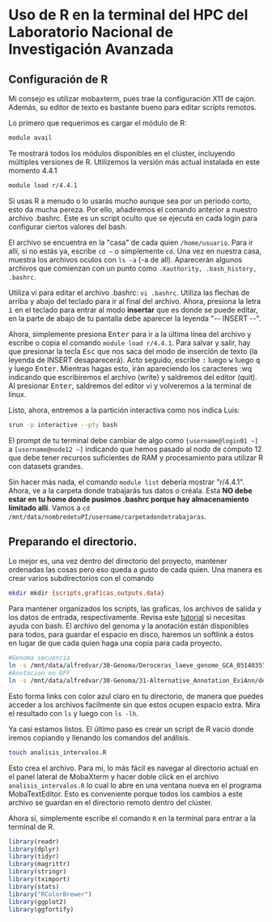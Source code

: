 # Uso de R en la terminal del HPC del Laboratorio Nacional de Investigación Avanzada

## Configuración de R
Mi consejo es utilizar mobaxterm, pues trae la configuración X11 de cajón. Además, su editor de texto es bastante bueno para editar scripts remotos.

Lo primero que requerimos es cargar el módulo de R:

``` bash
module avail
```
Te mostrará todos los módulos disponibles en el clúster, incluyendo múltiples versiones de R. Utilizemos la versión más actual instalada en este momento 4.4.1

``` bash
module load r/4.4.1
```

Si usas R a menudo o lo usarás mucho aunque sea por un periodo corto, esto da mucha pereza. Por ello, añadiremos el comando anterior a nuestro archivo .bashrc. Este es un script oculto que se ejecuta en cada login para configurar ciertos valores del bash.

El archivo se encuentra en la "casa" de cada quien `/home/usuario`. Para ir allí, si no estás ya, escribe `cd ~` o simplemente `cd`. Una vez en nuestra casa, muestra los archivos oculos con `ls -a` (-a de all).
Aparecerán algunos archivos que comienzan con un punto como `.Xauthority, .bash_history, .bashrc`. 

Utiliza vi para editar el archivo .bashrc: `vi .bashrc`. Utiliza las flechas de arriba y abajo del teclado para ir al final del archivo. Ahora, presiona la letra <kbd>i</kbd> en el teclado para entrar al modo **insertar** que es donde se puede editar, en la parte de abajo de tu pantalla debe aparecer la leyenda "-- INSERT --".

Ahora, simplemente presiona <kbd>Enter</kbd> para ir a la última línea del archivo y escribe o copia el comando `module load r/4.4.1`. Para salvar y salir, hay que presionar la tecla <kbd>Esc</kbd> que nos saca del modo de inserción de texto (la leyenda de INSERT desaparecerá). Acto seguido, escribe <kbd>:</kbd> luego <kbd>w</kbd> luego <kbd>q</kbd> y luego <kbd>Enter</kbd>. Mientras hagas esto, irán apareciendo los caracteres :wq indicando que escribiremos el archivo (write) y saldremos del editor (quit). Al presionar <kbd>Enter</kbd>, saldremos del editor vi y volveremos a la terminal de linux.

Listo, ahora, entremos a la partición interactiva como nos indica Luis: 

``` bash
srun -p interactive --pty bash
```
El prompt de tu terminal debe cambiar de algo como `[username@login01 ~]` a `[username@node12 ~]` indicando que hemos pasado al nodo de cómputo 12 que debe tener recursos suficientes de RAM y procesamiento para utilizar R con datasets grandes.

Sin hacer más nada, el comando `module list` debería mostrar "r/4.4.1". Ahora, ve a la carpeta donde trabajarás tus datos o créala. Esta **NO debe estar en tu home donde pusimos .bashrc porque hay almacenamiento limitado allí**. Vamos a `cd /mnt/data/nombredetuPI/username/carpetadondetrabajaras`.

## Preparando el directorio.
Lo mejor es, una vez dentro del directorio del proyecto, mantener ordenadas las cosas pero eso queda a gusto de cada quien. Una manera es crear varios subdirectorios con el comando 
``` bash
mkdir mkdir {scripts,graficas,outputs,data}
```
Para mantener organizados los scripts, las graficas, los archivos de salida y los datos de entrada, respectivamente. Revisa este [tutorial](https://jerolon.github.io/Tutoriales/bash_training.html) si necesitas ayuda con bash.
El archivo del genoma y la anotación están disponibles para todos, para guardar el espacio en disco, haremos un softlink a éstos en lugar de que cada quien haga una copia para cada proyecto.

``` bash
#Genoma secuencia
ln -s /mnt/data/alfredvar/30-Genoma/Deroceras_laeve_genome_GCA_051403575.fasta genoma.fasta
#Anotacion en GFF
ln -s /mnt/data/alfredvar/30-Genoma/31-Alternative_Annotation_EviAnn/derLaeGenome_namesDlasi_v2.fasta.functional_note.pseudo_label.gff anotacion.gff
```

Esto forma links con color azul claro en tu directorio, de manera que puedes acceder a los archivos facilmente sin que estos ocupen espacio extra. Mira el resultado con `ls` y luego con `ls -lh`.

Ya casi estamos listos. El último paso es crear un script de R vacío donde iremos copiando y llenando los comandos del análisis.

``` bash
touch analisis_intervalos.R
```

Esto crea el archivo. Para mí, lo más fácil es navegar al directorio actual en el panel lateral de MobaXterm y hacer doble click en el archivo `analisis_intervalos.R` lo cual lo abre en una ventana nueva en el programa MobaTextEditor. Esto es conveniente porque todos los cambios a este archivo se guardan en el directorio remoto dentro del clúster.

Ahora sí, simplemente escribe el comando `R` en la terminal para entrar a la terminal de R.


``` r
library(readr)
library(dplyr)
library(tidyr)
library(magrittr)
library(stringr)
library(tximport)
library(stats)
library("RColorBrewer")
library(ggplot2)
library(ggfortify)
```
